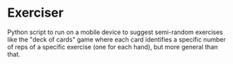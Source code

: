 # Exerciser
Python script to run on a mobile device to suggest semi-random exercises like
the "deck of cards" game where each card identifies a specific number of reps
of a specific exercise (one for each hand), but more general than that.
